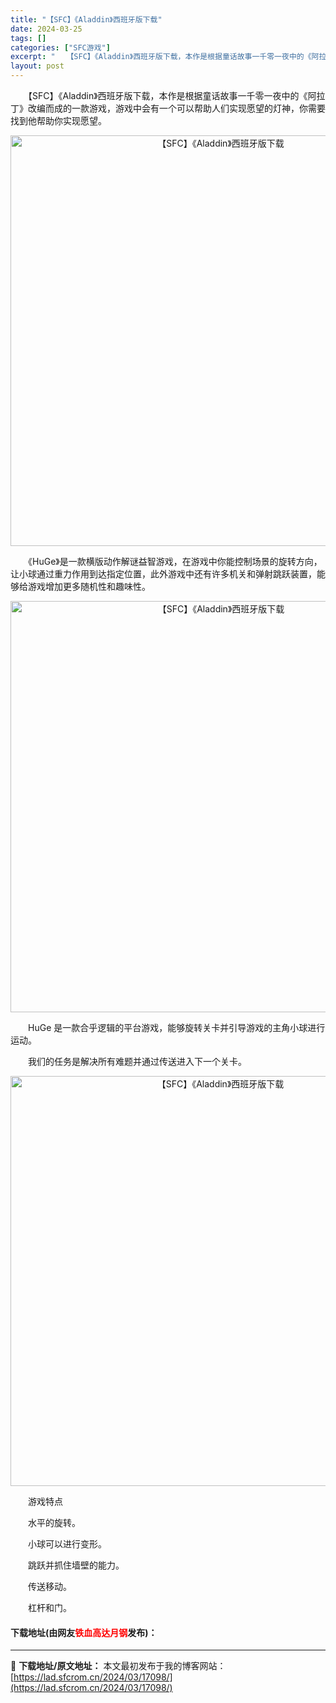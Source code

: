```yaml
---
title: "【SFC】《Aladdin》西班牙版下载"
date: 2024-03-25
tags: []
categories: ["SFC游戏"]
excerpt: "　　【SFC】《Aladdin》西班牙版下载，本作是根据童话故事一千零一夜中的《阿拉丁》改编而成的一款游戏，游戏中会有一个可以帮助人们实现愿望的灯神，你需要找到他帮助你实现愿望。 　　《HuGe》是一款横版动作解谜益智游戏，在游戏中你能控制场景的旋转方向，让小球通过重力作用到达指定位置，此外游戏中还&hellip;"
layout: post
---
```


 <p>　　【SFC】《Aladdin》西班牙版下载，本作是根据童话故事一千零一夜中的《阿拉丁》改编而成的一款游戏，游戏中会有一个可以帮助人们实现愿望的灯神，你需要找到他帮助你实现愿望。</p> <p align="center"><img align="" border="0" src="https://lad.sfcrom.cn/wp-content/uploads/2024/03/20240324_6600aefa8c981.png" width="657" alt="【SFC】《Aladdin》西班牙版下载" /></p> <p>　　《HuGe》是一款横版动作解谜益智游戏，在游戏中你能控制场景的旋转方向，让小球通过重力作用到达指定位置，此外游戏中还有许多机关和弹射跳跃装置，能够给游戏增加更多随机性和趣味性。</p> <p align="center"><img align="" border="0" src="https://lad.sfcrom.cn/wp-content/uploads/2024/03/20240324_6600aefb4ecde.png" width="658" alt="【SFC】《Aladdin》西班牙版下载" /></p> <p>　　HuGe 是一款合乎逻辑的平台游戏，能够旋转关卡并引导游戏的主角小球进行运动。</p> <p>　　我们的任务是解决所有难题并通过传送进入下一个关卡。</p> <p align="center"><img align="" border="0" src="https://lad.sfcrom.cn/wp-content/uploads/2024/03/20240324_6600aefc83856.png" width="656" alt="【SFC】《Aladdin》西班牙版下载" /></p> <p>　　游戏特点</p> <p>　　水平的旋转。</p> <p>　　小球可以进行变形。</p> <p>　　跳跃并抓住墙壁的能力。</p> <p>　　传送移动。</p> <p>　　杠杆和门。</p> <p><h4>下载地址(由网友<font color="red">铁血高达月钢</font>发布)：</h4></p> 

---
📖 **下载地址/原文地址：** 本文最初发布于我的博客网站：[https://lad.sfcrom.cn/2024/03/17098/](https://lad.sfcrom.cn/2024/03/17098/)

